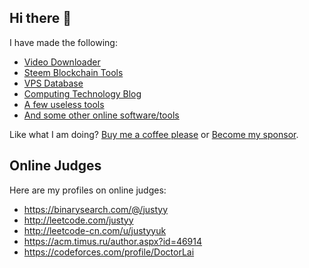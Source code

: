 ## Hi there 👋
I have made the following:
- [Video Downloader](https://weibomiaopai.com/download-video-parser.php)
- [Steem Blockchain Tools](https://steemyy.com)
- [VPS Database](https://anothervps.com/vps-database/)
- [Computing Technology Blog](https://helloacm.com)
- [A few useless tools](https://helloacm.com/tools/)
- [And some other online software/tools](https://steakovercooked.com/Software.Home)

Like what I am doing? [Buy me a coffee please](https://helloacm.com/out/buymecoffee) or [Become my sponsor](https://github.com/sponsors/DoctorLai).

## Online Judges
Here are my profiles on online judges:
- https://binarysearch.com/@/justyy
- http://leetcode.com/justyy
- http://leetcode-cn.com/u/justyyuk
- https://acm.timus.ru/author.aspx?id=46914
- https://codeforces.com/profile/DoctorLai
